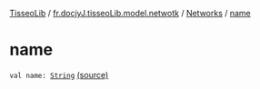 [TisseoLib](../../index.md) / [fr.docjyJ.tisseoLib.model.netwotk](../index.md) / [Networks](index.md) / [name](./name.md)

# name

`val name: `[`String`](https://kotlinlang.org/api/latest/jvm/stdlib/kotlin/-string/index.html) [(source)](https://github.com/docjyJ/TisseoLib/tree/master/src/main/kotlin/fr/docjyJ/tisseoLib/model/netwotk/Networks.kt#L4)